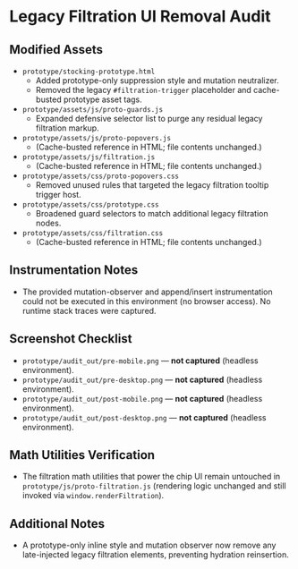 # Legacy Filtration UI Removal Audit

## Modified Assets
- `prototype/stocking-prototype.html`
  - Added prototype-only suppression style and mutation neutralizer.
  - Removed the legacy `#filtration-trigger` placeholder and cache-busted prototype asset tags.
- `prototype/assets/js/proto-guards.js`
  - Expanded defensive selector list to purge any residual legacy filtration markup.
- `prototype/assets/js/proto-popovers.js`
  - (Cache-busted reference in HTML; file contents unchanged.)
- `prototype/assets/js/filtration.js`
  - (Cache-busted reference in HTML; file contents unchanged.)
- `prototype/assets/css/proto-popovers.css`
  - Removed unused rules that targeted the legacy filtration tooltip trigger host.
- `prototype/assets/css/prototype.css`
  - Broadened guard selectors to match additional legacy filtration nodes.
- `prototype/assets/css/filtration.css`
  - (Cache-busted reference in HTML; file contents unchanged.)

## Instrumentation Notes
- The provided mutation-observer and append/insert instrumentation could not be executed in this environment (no browser access). No runtime stack traces were captured.

## Screenshot Checklist
- `prototype/audit_out/pre-mobile.png` — **not captured** (headless environment).
- `prototype/audit_out/pre-desktop.png` — **not captured** (headless environment).
- `prototype/audit_out/post-mobile.png` — **not captured** (headless environment).
- `prototype/audit_out/post-desktop.png` — **not captured** (headless environment).

## Math Utilities Verification
- The filtration math utilities that power the chip UI remain untouched in `prototype/js/proto-filtration.js` (rendering logic unchanged and still invoked via `window.renderFiltration`).

## Additional Notes
- A prototype-only inline style and mutation observer now remove any late-injected legacy filtration elements, preventing hydration reinsertion.
